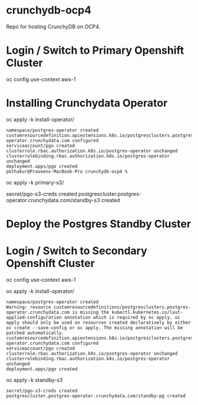 # crunchydb-ocp4
Repo for hosting CrunchyDB on OCP4. 


# Login / Switch to Primary Openshift Cluster
oc config use-context aws-1

# Installing Crunchydata Operator
oc apply -k install-operator/


```
namespace/postgres-operator created
customresourcedefinition.apiextensions.k8s.io/postgresclusters.postgres-operator.crunchydata.com configured
serviceaccount/pgo created
clusterrole.rbac.authorization.k8s.io/postgres-operator unchanged
clusterrolebinding.rbac.authorization.k8s.io/postgres-operator unchanged
deployment.apps/pgo created
pkthakur@Praveens-MacBook-Pro crunchydb-ocp4 %
```

oc apply -k primary-s3/

secret/pgo-s3-creds created
postgrescluster.postgres-operator.crunchydata.com/standby-s3 created


# Deploy the Postgres Standby Cluster 

# Login / Switch to Secondary Openshift Cluster

oc config use-context aws-1

oc apply -k install-operator/

```
namespace/postgres-operator created
Warning: resource customresourcedefinitions/postgresclusters.postgres-operator.crunchydata.com is missing the kubectl.kubernetes.io/last-applied-configuration annotation which is required by oc apply. oc apply should only be used on resources created declaratively by either oc create --save-config or oc apply. The missing annotation will be patched automatically.
customresourcedefinition.apiextensions.k8s.io/postgresclusters.postgres-operator.crunchydata.com configured
serviceaccount/pgo created
clusterrole.rbac.authorization.k8s.io/postgres-operator unchanged
clusterrolebinding.rbac.authorization.k8s.io/postgres-operator unchanged
deployment.apps/pgo created
```

oc apply -k standby-s3

```
secret/pgo-s3-creds created
postgrescluster.postgres-operator.crunchydata.com/standby-pg created
```

